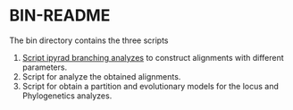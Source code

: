 # BIN-README

The bin directory contains the  three scripts

1. [Script ipyrad branching analyzes](https://ipyrad.readthedocs.io/tutorial_advanced_cli.html) to construct alignments with different parameters.
2. Script for analyze the obtained alignments.
3. Script for obtain a partition and evolutionary models for the locus and Phylogenetics analyzes.
